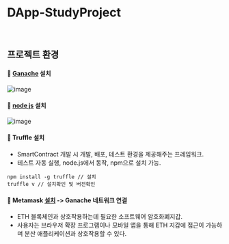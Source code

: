 # DApp-StudyProject

<br>

## 프로젝트 환경
#### :pushpin: [Ganache](https://trufflesuite.com/ganache/) 설치
![image](https://user-images.githubusercontent.com/79950504/184600686-2299196b-675d-4faa-921b-ff76f2adc837.png)

#### :pushpin: [node js](https://nodejs.org/ko/)  설치
![image](https://user-images.githubusercontent.com/79950504/184600820-f91fdac7-2a41-4ab8-86fc-f99dc5077cbe.png)

#### :pushpin: Truffle 설치
- SmartContract 개발 시 개발, 배포, 테스트 환경을 제공해주는 프레임워크.
- 테스트 자동 실행, node.js에서 동작, npm으로 설치 가능.
```git
npm install -g truffle // 설치
truffle v // 설치확인 및 버전확인
```


#### :pushpin: Metamask [설치](https://chrome.google.com/webstore/detail/metamask/nkbihfbeogaeaoehlefnkodbefgpgknn?hl=ko) -> Ganache 네트워크 연결
- ETH 블록체인과 상호작용하는데 필요한 소프트웨어 암호화폐지갑.
- 사용자는 브라우저 확장 프로그램이나 모바일 앱을 통해 ETH 지갑에 접근이 가능하며 분산 애플리케이션과 상호작용할 수 있다.


